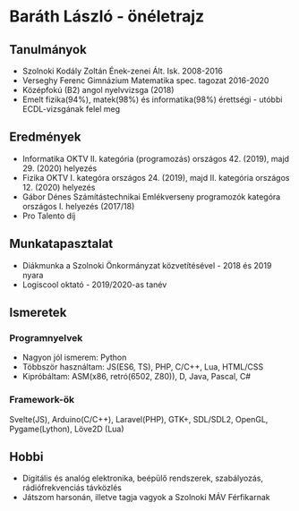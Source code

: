# Baráth László - önéletrajz

## Tanulmányok

- Szolnoki Kodály Zoltán Ének-zenei Ált. Isk. 2008-2016
- Verseghy Ferenc Gimnázium Matematika spec. tagozat 2016-2020
- Középfokú (B2) angol nyelvvizsga (2018)
- Emelt fizika(94%), matek(98%) és informatika(98%) érettségi - utóbbi ECDL-vizsgának felel meg

## Eredmények

- Informatika OKTV II. kategória (programozás) országos 42. (2019), majd 29. (2020) helyezés
- Fizika OKTV I. kategóra országos 24. (2019), majd II. kategória országos 12. (2020) helyezés
- Gábor Dénes Számítástechnikai Emlékverseny programozók kategóra országos I. helyezés (2017/18)
- Pro Talento díj

## Munkatapasztalat

- Diákmunka a Szolnoki Önkormányzat közvetítésével - 2018 és 2019 nyara
- Logiscool oktató - 2019/2020-as tanév

## Ismeretek

### Programnyelvek

- Nagyon jól ismerem: Python
- Többször használtam: JS(ES6, TS), PHP, C/C++, Lua, HTML/CSS
- Kipróbáltam: ASM(x86, retró(6502, Z80)), D, Java, Pascal, C#

### Framework-ök

Svelte(JS), Arduino(C/C++), Laravel(PHP), GTK+, SDL/SDL2, OpenGL, Pygame(Lython), Löve2D (Lua)

## Hobbi

- Digitális és analóg elektronika, beépülő rendszerek, szabályozás, rádiófrekvenciás távközlés
- Játszom harsonán, illetve tagja vagyok a Szolnoki MÁV Férfikarnak
